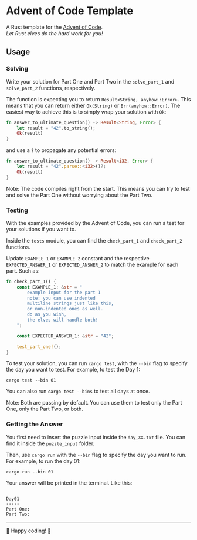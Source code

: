 # Advent of Code Template

A Rust template for the [Advent of Code](https://adventofcode.com/).  
*Let ~~Rust~~ elves do the hard work for you!*

## Usage

### Solving

Write your solution for Part One and Part Two in the `solve_part_1` and
`solve_part_2` functions, respectively.

The function is expecting you to return `Result<String, anyhow::Error>`.
This means that you can return either `Ok(String)` or `Err(anyhow::Error)`.
The easiest way to achieve this is to simply wrap your solution with `Ok`:

```rust
fn answer_to_ultimate_question() -> Result<String, Error> {
    let result = "42".to_string();
    Ok(result)
}
```

and use a `?` to propagate any potential errors:

```rust
fn answer_to_ultimate_question() -> Result<i32, Error> {
    let result = "42".parse::<i32>()?;
    Ok(result)
}
```

Note: The code compiles right from the start. This means you can try to test
and solve the Part One without worrying about the Part Two.

### Testing

With the examples provided by the Advent of Code, you can run a test for your
solutions if you want to.

Inside the `tests` module, you can find the `check_part_1` and `check_part_2` functions.

Update `EXAMPLE_1` or `EXAMPLE_2` constant and the respective
`EXPECTED_ANSWER_1` or `EXPECTED_ANSWER_2` to match the example for each part.
Such as:

```rust
fn check_part_1() {
    const EXAMPLE_1: &str = "
        example input for the part 1
        note: you can use indented
        multiline strings just like this,
        or non-indented ones as well.
        do as you wish,
        the elves will handle both!
    ";

    const EXPECTED_ANSWER_1: &str = "42";

    test_part_one!();
}
```

To test your solution, you can run `cargo test`, with the `--bin` flag to
specify the day you want to test. For example, to test the Day 1:

```no_rust
cargo test --bin 01
```

You can also run `cargo test --bins` to test all days at once.

Note: Both are passing by default. You can use them to test only the Part One,
only the Part Two, or both.

### Getting the Answer

You first need to insert the puzzle input inside the `day_XX.txt` file. You can
find it inside the `puzzle_input` folder.

Then, use `cargo run` with the `--bin` flag to specify the day you want to run.
For example, to run the day 01:

```no_rust
cargo run --bin 01
```

Your answer will be printed in the terminal. Like this:

```no_rust

Day01
-----
Part One: 
Part Two: 

```

---

🎄 Happy coding! 🎄
